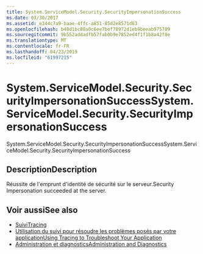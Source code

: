 ```yaml
---
title: System.ServiceModel.Security.SecurityImpersonationSuccess
ms.date: 03/30/2017
ms.assetid: e344c7a9-baae-4ffc-a851-85d2e8571d83
ms.openlocfilehash: b48d1bc88a0c6ee7bef78972d1eb9beeab975789
ms.sourcegitcommit: 9b552addadfb57fab0b9e7852ed4f1f1b8a42f8e
ms.translationtype: MT
ms.contentlocale: fr-FR
ms.lasthandoff: 04/23/2019
ms.locfileid: "61997215"
---
```

# <a name="systemservicemodelsecuritysecurityimpersonationsuccess"></a><span data-ttu-id="cae4b-102">System.ServiceModel.Security.SecurityImpersonationSuccess</span><span class="sxs-lookup"><span data-stu-id="cae4b-102">System.ServiceModel.Security.SecurityImpersonationSuccess</span></span>
<span data-ttu-id="cae4b-103">System.ServiceModel.Security.SecurityImpersonationSuccess</span><span class="sxs-lookup"><span data-stu-id="cae4b-103">System.ServiceModel.Security.SecurityImpersonationSuccess</span></span>  
  
## <a name="description"></a><span data-ttu-id="cae4b-104">Description</span><span class="sxs-lookup"><span data-stu-id="cae4b-104">Description</span></span>  
 <span data-ttu-id="cae4b-105">Réussite de l'emprunt d'identité de sécurité sur le serveur.</span><span class="sxs-lookup"><span data-stu-id="cae4b-105">Security Impersonation succeeded at the server.</span></span>  
  
## <a name="see-also"></a><span data-ttu-id="cae4b-106">Voir aussi</span><span class="sxs-lookup"><span data-stu-id="cae4b-106">See also</span></span>

- [<span data-ttu-id="cae4b-107">Suivi</span><span class="sxs-lookup"><span data-stu-id="cae4b-107">Tracing</span></span>](../../../../../docs/framework/wcf/diagnostics/tracing/index.md)
- [<span data-ttu-id="cae4b-108">Utilisation du suivi pour résoudre les problèmes posés par votre application</span><span class="sxs-lookup"><span data-stu-id="cae4b-108">Using Tracing to Troubleshoot Your Application</span></span>](../../../../../docs/framework/wcf/diagnostics/tracing/using-tracing-to-troubleshoot-your-application.md)
- [<span data-ttu-id="cae4b-109">Administration et diagnostics</span><span class="sxs-lookup"><span data-stu-id="cae4b-109">Administration and Diagnostics</span></span>](../../../../../docs/framework/wcf/diagnostics/index.md)
